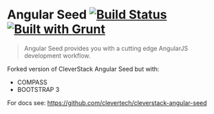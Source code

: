 Angular Seed [![Build Status](https://secure.travis-ci.org/sdeering/cleverstack-angular-seed.png?branch=master)](https://travis-ci.org/sdeering/cleverstack-angular-seed) [![Built with Grunt](https://cdn.gruntjs.com/builtwith.png)](http://gruntjs.com/)
====================

<blockquote>
Angular Seed provides you with a cutting edge AngularJS development workflow.
</blockquote>

Forked version of CleverStack Angular Seed but with:

- COMPASS
- BOOTSTRAP 3

For docs see: https://github.com/clevertech/cleverstack-angular-seed
